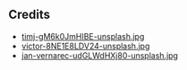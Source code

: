 ## Credits

* [timj-gM6k0JmHIBE-unsplash.jpg](https://unsplash.com/photos/gM6k0JmHIBE)
* [victor-8NE1E8LDV24-unsplash.jpg](https://unsplash.com/photos/8NE1E8LDV24)
* [jan-vernarec-udGLWdHXj80-unsplash.jpg](https://unsplash.com/photos/udGLWdHXj80)
